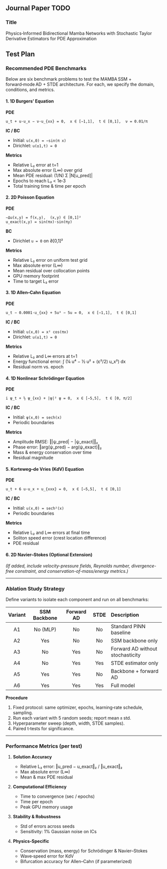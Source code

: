 ## Journal Paper TODO

### Title

Physics‑Informed Bidirectional Mamba Networks with Stochastic Taylor Derivative Estimators for PDE Approximation

## Test Plan

### Recommended PDE Benchmarks

Below are six benchmark problems to test the MAMBA SSM + forward‑mode AD + STDE architecture. For each, we specify the domain, conditions, and metrics.

#### 1. 1D Burgers’ Equation

**PDE**

```
u_t + u·u_x − ν·u_{xx} = 0,  x ∈ [−1,1],  t ∈ [0,1],  ν = 0.01/π  
```

**IC / BC**

* Initial: `u(x,0) = −sin(π x)`
* Dirichlet: `u(±1,t) = 0`

**Metrics**

* Relative L₂ error at t=1
* Max absolute error (L∞) over grid
* Mean PDE residual: (1/N) Σ |N\[u\_pred]|
* Epochs to reach L₂ < 1e‑3
* Total training time & time per epoch

#### 2. 2D Poisson Equation

**PDE**

```
−Δu(x,y) = f(x,y),  (x,y) ∈ [0,1]²  
u_exact(x,y) = sin(πx)·sin(πy)  
```

**BC**

* Dirichlet `u = 0` on ∂\[0,1]²

**Metrics**

* Relative L₂ error on uniform test grid
* Max absolute error (L∞)
* Mean residual over collocation points
* GPU memory footprint
* Time to target L₂ error

#### 3. 1D Allen–Cahn Equation

**PDE**

```
u_t − 0.0001·u_{xx} + 5u³ − 5u = 0,  x ∈ [−1,1],  t ∈ [0,1]  
```

**IC / BC**

* Initial: `u(x,0) = x² cos(πx)`
* Dirichlet: `u(±1,t) = 0`

**Metrics**

* Relative L₂ and L∞ errors at t=1
* Energy functional error:
  ∫ (¼ u⁴ − ½ u² + (ε²/2) u\_x²) dx
* Residual norm vs. epoch

#### 4. 1D Nonlinear Schrödinger Equation

**PDE**

```
i ψ_t + ½ ψ_{xx} + |ψ|² ψ = 0,  x ∈ [−5,5],  t ∈ [0, π/2]  
```

**IC / BC**

* Initial: `ψ(x,0) = sech(x)`
* Periodic boundaries

**Metrics**

* Amplitude RMSE: ‖|ψ\_pred| − |ψ\_exact|‖₂
* Phase error: ‖arg(ψ\_pred) − arg(ψ\_exact)‖₂
* Mass & energy conservation over time
* Residual magnitude

#### 5. Korteweg–de Vries (KdV) Equation

**PDE**

```
u_t + 6 u·u_x + u_{xxx} = 0,  x ∈ [−5,5],  t ∈ [0,1]  
```

**IC / BC**

* Initial: `u(x,0) = sech²(x)`
* Periodic boundaries

**Metrics**

* Relative L₂ and L∞ errors at final time
* Soliton speed error (crest location difference)
* PDE residual

#### 6. 2D Navier–Stokes (Optional Extension)

*(If added, include velocity-pressure fields, Reynolds number, divergence-free constraint, and conservation-of-mass/energy metrics.)*

---

### Ablation Study Strategy

Define variants to isolate each component and run on all benchmarks:

| Variant | SSM Backbone | Forward AD | STDE | Description                      |
| :-----: | :----------: | :--------: | :--: | :------------------------------- |
|    A1   |   No (MLP)   |     No     |  No  | Standard PINN baseline           |
|    A2   |      Yes     |     No     |  No  | SSM backbone only                |
|    A3   |      No      |     Yes    |  No  | Forward AD without stochasticity |
|    A4   |      No      |     Yes    |  Yes | STDE estimator only              |
|    A5   |      Yes     |     Yes    |  No  | Backbone + forward AD            |
|    A6   |      Yes     |     Yes    |  Yes | Full model                       |

**Procedure**

1. Fixed protocol: same optimizer, epochs, learning‑rate schedule, sampling.
2. Run each variant with 5 random seeds; report mean ± std.
3. Hyperparameter sweep (depth, width, STDE samples).
4. Paired t‑tests for significance.

---

### Performance Metrics (per test)

1. **Solution Accuracy**

   * Relative L₂ error: ‖u\_pred − u\_exact‖₂ / ‖u\_exact‖₂
   * Max absolute error (L∞)
   * Mean & max PDE residual

2. **Computational Efficiency**

   * Time to convergence (sec / epochs)
   * Time per epoch
   * Peak GPU memory usage

3. **Stability & Robustness**

   * Std of errors across seeds
   * Sensitivity: 1% Gaussian noise on ICs

4. **Physics‑Specific**

   * Conservation (mass, energy) for Schrödinger & Navier–Stokes
   * Wave‑speed error for KdV
   * Bifurcation accuracy for Allen–Cahn (if parameterized)
